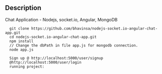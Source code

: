 ## Description

Chat Application - Nodejs, socket.io, Angular, MongoDB

```
  git clone https://github.com/bhavinsa/nodejs-socket.io-angular-chat-app.git
  cd nodejs-socket.io-angular-chat-app.git
  npm install
  // Change the dbPath in file app.js for mongodb connection.
  node app.js

  Sign up @ http://localhost:5000/user/signup
  @http://localhost:5000/user/login
  running project:

```
